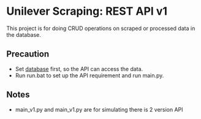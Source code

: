 # Unilever Scraping: REST API v1
This project is for doing CRUD operations on scraped or processed data in the database.

## Precaution
- Set [database](https://github.com/willyyeremi/unilever-scrapper-database) first, so the API can access the data.
- Run run.bat to set up the API requirement and run main.py.

## Notes
- main_v1.py and main_v1.py are for simulating there is 2 version API
